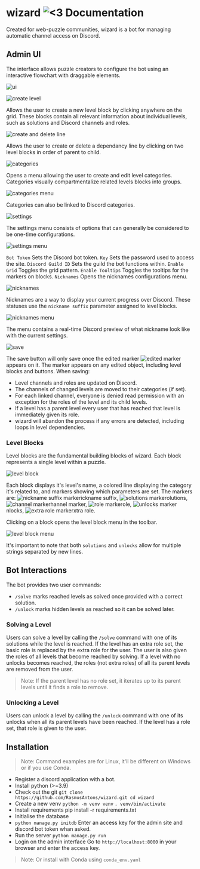 # wizard ![<3](https://cdn.discordapp.com/attachments/607727243346837525/937686164104691743/wizard.png) Documentation
Created for web-puzzle communities, wizard is a bot for managing automatic channel access on Discord.

## Admin UI
The interface allows puzzle creators to configure the bot using an interactive flowchart with draggable elements.

![ui](https://cdn.discordapp.com/attachments/513014307978739714/937689338903404564/unknown.png)

![create level](https://cdn.discordapp.com/attachments/513014307978739714/937692245992280074/unknown.png)

Allows the user to create a new level block by clicking anywhere on the grid.
These blocks contain all relevant information about individual levels, such as solutions and Discord channels and roles.

![create and delete line](https://cdn.discordapp.com/attachments/513014307978739714/937692958159949844/unknown.png)

Allows the user to create or delete a dependancy line by clicking on two level blocks in order of parent to child.

![categories](https://cdn.discordapp.com/attachments/513014307978739714/937695801537363978/unknown.png)

Opens a menu allowing the user to create and edit level categories. Categories visually compartmentalize related levels blocks into groups.

![categories menu](https://cdn.discordapp.com/attachments/513014307978739714/937696770501255168/unknown.png)

Categories can also be linked to Discord categories.

![settings](https://cdn.discordapp.com/attachments/513014307978739714/937698230278447124/unknown.png)

The settings menu consists of options that can generally be considered to be one-time configurations.

![settings menu](https://cdn.discordapp.com/attachments/513014307978739714/937699088697294938/unknown.png)

`Bot Token` Sets the Discord bot token.
`Key` Sets the password used to access the site.
`Discord Guild ID` Sets the guild the bot functions within.
`Enable Grid` Toggles the grid pattern.
`Enable Tooltips` Toggles the tooltips for the markers on blocks.
`Nicknames` Opens the nicknames configurations menu.

![nicknames](https://cdn.discordapp.com/attachments/513014307978739714/937701310785024000/unknown.png)

Nicknames are a way to display your current progress over Discord. These statuses use the `nickname suffix` parameter assigned to level blocks.

![nicknames menu](https://cdn.discordapp.com/attachments/513014307978739714/937701375054323772/unknown.png)

The menu contains a real-time Discord preview of what nickname look like with the current settings.

![save](https://cdn.discordapp.com/attachments/513014307978739714/937702495873036328/unknown.png)

The save button will only save once the edited marker ![edited marker](https://cdn.discordapp.com/attachments/513014307978739714/937702781387673620/edited.png) appears on it.
The marker appears on any edited object, including level blocks and buttons.
When saving:
- Level channels and roles are updated on Discord.
- The channels of changed levels are moved to their categories (if set).
- For each linked channel, everyone is denied read permission with an exception for the roles of the level and its child levels.
- If a level has a parent level every user that has reached that level is immediately given its role.
- wizard will abandon the process if any errors are detected, including loops in level dependencies.

### Level Blocks
Level blocks are the fundamental building blocks of wizard. Each block represents a single level within a puzzle.

![level block](https://cdn.discordapp.com/attachments/513014307978739714/937704666509242458/unknown.png)

Each block displays it's level's name, a colored line displaying the category it's related to, and markers showing which parameters are set.
The markers are: ![nickname suffix marker](https://cdn.discordapp.com/attachments/513014307978739714/937707398381068348/unknown.png)ickname suffix,
![solutions marker](https://cdn.discordapp.com/attachments/513014307978739714/937707398817284126/unknown.png)olutions,
![channel marker](https://cdn.discordapp.com/attachments/513014307978739714/937707399094083635/unknown.png)hannel marker,
![role marker](https://cdn.discordapp.com/attachments/513014307978739714/937707399324790824/unknown.png)ole,
![unlocks marker](https://cdn.discordapp.com/attachments/513014307978739714/937707399538692106/unknown.png)nlocks,
![extra role marker](https://cdn.discordapp.com/attachments/513014307978739714/937707399719059486/unknown.png)xtra role.

Clicking on a block opens the level block menu in the toolbar.

![level block menu](https://cdn.discordapp.com/attachments/513014307978739714/937708812838785074/unknown.png)

It's important to note that both `solutions` and `unlocks` allow for multiple strings separated by new lines.

## Bot Interactions
The bot provides two user commands:
- `/solve` marks reached levels as solved once provided with a correct solution.
- `/unlock` marks hidden levels as reached so it can be solved later.

### Solving a Level
Users can solve a level by calling the `/solve` command with one of its solutions while the level is reached. If the level has an extra role set, the basic role is replaced by the extra role for the user. The user is also given the roles of all levels that become reached by solving. If a level with no unlocks becomes reached, the roles (not extra roles) of all its parent levels are removed from the user.
> Note: If the parent level has no role set, it iterates up to its parent levels until it finds a role to remove.

### Unlocking a Level
Users can unlock a level by calling the `/unlock` command with one of its unlocks when all its parent levels have been reached. If the level has a role set, that role is given to the user.

## Installation
> Note: Command examples are for Linux, it'll be different on Windows or if you use Conda.
- Register a discord application with a bot.
- Install python (>=3.9)
- Check out the git `git clone https://github.com/RasmusAntons/wizard.git cd wizard`
- Create a new venv `python -m venv venv` `. venv/bin/activate`
- Install requirements pip install -r requirements.txt
- Initialise the database
- `python manage.py initdb` Enter an access key for the admin site and discord bot token whan asked.
- Run the server `python manage.py run`
- Login on the admin interface Go to `http://localhost:8000` in your browser and enter the access key.
> Note: Or install with Conda using `conda_env.yaml`



